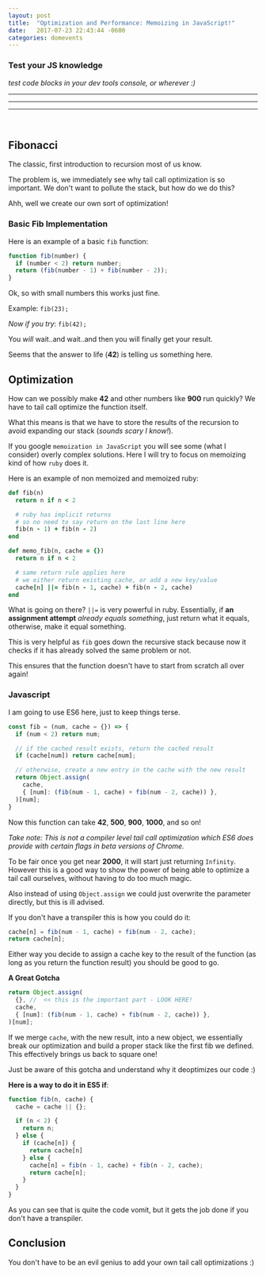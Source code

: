 ```yaml
---
layout: post
title:  "Optimization and Performance: Memoizing in JavaScript!"
date:   2017-07-23 22:43:44 -0600
categories: domevents
---
```

### Test your JS knowledge

_test code blocks in your dev tools console, or wherever :)_

<hr>
<hr>
<hr>
<br>

## Fibonacci

The classic, first introduction to recursion most of us know.

The problem is, we immediately see why tail call optimization is so important. We don't want to pollute the stack, but how do we do this?

Ahh, well we create our own sort of optimization!

### Basic Fib Implementation

Here is an example of a basic `fib` function:

```javascript
function fib(number) {
  if (number < 2) return number;
  return (fib(number - 1) + fib(number - 2));
}
```

Ok, so with small numbers this works just fine.

Example: `fib(23);`

_Now if you try_: `fib(42);`

You _will_ wait..and wait..and then you will  finally get your result.

Seems that the answer to life (**42**) is telling us something here.

## Optimization

How can we possibly make **42** and other numbers like **900** run quickly? We have to tail call optimize the function itself.

What this means is that we have to store the results of the recursion to avoid expanding our stack (_sounds scary I know!_).

If you google `memoization in JavaScript` you will see some (what I consider) overly complex solutions. Here I will try to focus on memoizing kind of how `ruby` does it.

Here is an example of non memoized and memoized ruby:

```ruby
def fib(n)
  return n if n < 2

  # ruby has implicit returns
  # so no need to say return on the last line here
  fib(n - 1) + fib(n - 2)
end

def memo_fib(n, cache = {})
  return n if n < 2

  # same return rule applies here
  # we either return existing cache, or add a new key/value
  cache[n] ||= fib(n - 1, cache) + fib(n - 2, cache)
end
```

What is going on there? `||=` is very powerful in ruby. Essentially, if **an assignment attempt** _already equals something_, just return what it equals, otherwise, make it equal something.

This is very helpful as `fib` goes down the recursive stack because now it checks if it has already solved the same problem or not.

This ensures that the function doesn't have to start from scratch all over again!

### Javascript

I am going to use ES6 here, just to keep things terse. 

```javascript
const fib = (num, cache = {}) => {
  if (num < 2) return num;

  // if the cached result exists, return the cached result
  if (cache[num]) return cache[num];

  // otherwise, create a new entry in the cache with the new result
  return Object.assign(
    cache,
    { [num]: (fib(num - 1, cache) + fib(num - 2, cache)) },
  )[num];
}
```

Now this function can take **42**, **500**, **900**, **1000**, and so on!

_Take note: This is not a compiler level tail call optimization which ES6 does provide with certain flags in beta versions of Chrome._

To be fair once you get near **2000**, it will start just returning `Infinity`. However this is a good way to show the power of being able to optimize a tail call ourselves, without having to do too much magic.

Also instead of using `Object.assign` we could just overwrite the parameter directly, but this is ill advised.

If you don't have a transpiler this is how you could do it:

```javascript
cache[n] = fib(num - 1, cache) + fib(num - 2, cache);
return cache[n];
```

Either way you decide to assign a cache key to the result of the function (as long as you return the function result) you should be good to go.


**A Great Gotcha**

```javascript
return Object.assign(
  {}, //  << this is the important part - LOOK HERE!
  cache,
  { [num]: (fib(num - 1, cache) + fib(num - 2, cache)) },
)[num];
```

If we merge `cache`, with the new result, into a new object, we essentially break our optimization and build a proper stack like the first fib we defined. This effectively brings us back to square one!

Just be aware of this gotcha and understand why it deoptimizes our code :)

**Here is a way to do it in ES5 if**:

```javascript
function fib(n, cache) {
  cache = cache || {};

  if (n < 2) {
    return n;
  } else {
    if (cache[n]) {
      return cache[n]
    } else {
      cache[n] = fib(n - 1, cache) + fib(n - 2, cache);
      return cache[n];
    }
  }
}
```

As you can see that is quite the code vomit, but it gets the job done if you don't have a transpiler.

## Conclusion

You don't have to be an evil genius to add your own tail call optimizations :)
